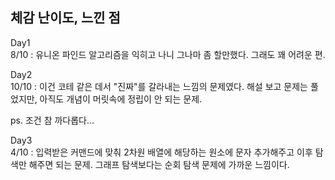 ## 체감 난이도, 느낀 점

Day1</br>
8/10 : 유니온 파인드 알고리즘을 익히고 나니 그나마 좀 할만했다. 그래도 꽤 어려운 편.

Day2</br>
10/10 : 이건 코테 같은 데서 "진짜"를 갈라내는 느낌의 문제였다. 해설 보고 문제는 풀었지만, 아직도 개념이 머릿속에 정립이 안 되는 문제.

ps. 조건 참 까다롭다...

Day3</br>
4/10 : 입력받은 커맨드에 맞춰 2차원 배열에 해당하는 원소에 문자 추가해주고 이후 탐색만 해주면 되는 문제. 그래프 탐색보다는 순회 탐색 문제에 가까운 느낌이다.
